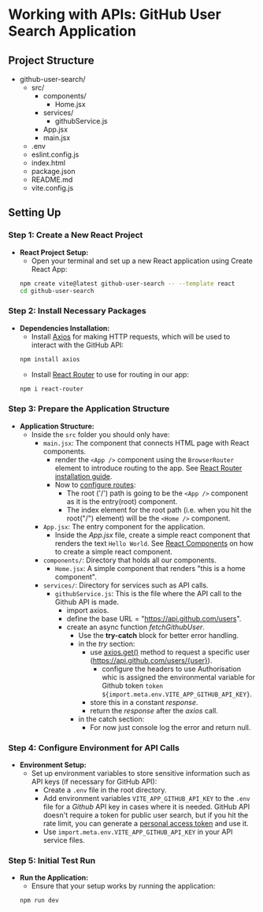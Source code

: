 # Working with APIs: GitHub User Search Application

## Project Structure
* github-user-search/
  - src/
    - components/
      - Home.jsx
    - services/
      - githubService.js
    - App.jsx
    - main.jsx
  - .env
  - eslint.config.js
  - index.html
  - package.json
  - README.md
  - vite.config.js


## Setting Up
### Step 1: Create a New React Project
* __React Project Setup:__
  - Open your terminal and set up a new React application using Create React App:
  ```bash
  npm create vite@latest github-user-search -- --template react
  cd github-user-search
  ```

### Step 2: Install Necessary Packages
* __Dependencies Installation:__
  - Install [Axios](https://axios-http.com/docs/intro) for making HTTP requests, which will be used to interact with the GitHub API:
  ```bash
  npm install axios
  ```
  - Install [React Router](https://reactrouter.com/start/declarative/installation) to use for routing in our app:
  ```bash
  npm i react-router
  ```

### Step 3: Prepare the Application Structure
* __Application Structure:__
  - Inside the `src` folder you should only have:
    - `main.jsx`: The component that connects HTML page with React components.
      - render the `<App />` component using the `BrowserRouter` element to introduce routing to the app. See [React Router installation guide](https://reactrouter.com/start/declarative/installation).
      - Now to [configure routes](https://reactrouter.com/start/declarative/routing):
        - The root ('/') path is going to be the `<App />` component as it is the entry(root) component.
        - The index element for the root path (i.e. when you hit the root("/") element) will be the `<Home />` component.
    - `App.jsx`: The entry component for the application.
      - Inside the _App.jsx_ file, create a simple react component that renders the text `Hello World`. See [React Components](https://www.w3schools.com/react/react_components.asp) on how to create a simple react component.
    - `components/`: Directory that holds all our components.
      - `Home.jsx`: A simple component that renders "this is a home component".
    - `services/`: Directory for services such as API calls.
      - `githubService.js`: This is the file where the API call to the Github API is made.
        - import axios.
        - define the base URL = "https://api.github.com/users".
        - create an async function _fetchGithubUser_.
          - Use the __try-catch__ block for better error handling.
          - in the _try_ section:
            - use [axios.get()](https://www.educative.io/answers/how-to-make-an-axios-get-request) method to request a specific user (https://api.github.com/users/{user}).
              - configure the headers to use Authorisation whic is assigned the environmental variable for Github token `token ${import.meta.env.VITE_APP_GITHUB_API_KEY}`.
            - store this in a constant _response_.
            - return the _response_ after the _axios_ call.
          - in the catch section:
            - For now just console log the error and return null.

### Step 4: Configure Environment for API Calls
* __Environment Setup:__
  - Set up environment variables to store sensitive information such as API keys (if necessary for GitHub API):
    - Create a `.env` file in the root directory.
    - Add environment variables `VITE_APP_GITHUB_API_KEY` to the `.env` file for a _Github_ API key in cases where it is needed. GitHub API doesn't require a token for public user search, but if you hit the rate limit, you can generate a [personal access token](https://github.com/settings/tokens) and use it.
    - <to be edited> Use `import.meta.env.VITE_APP_GITHUB_API_KEY` in your API service files.

### Step 5: Initial Test Run
* __Run the Application:__
  - Ensure that your setup works by running the application:
  ```bash
  npm run dev
  ```
